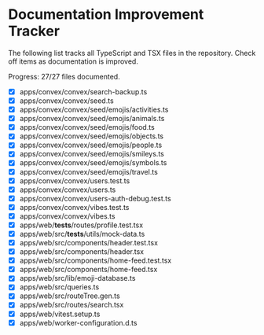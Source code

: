 # Documentation Improvement Tracker

The following list tracks all TypeScript and TSX files in the repository. Check off items as documentation is improved.

Progress: 27/27 files documented.

- [x] apps/convex/convex/search-backup.ts
- [x] apps/convex/convex/seed.ts
- [x] apps/convex/convex/seed/emojis/activities.ts
- [x] apps/convex/convex/seed/emojis/animals.ts
- [x] apps/convex/convex/seed/emojis/food.ts
- [x] apps/convex/convex/seed/emojis/objects.ts
- [x] apps/convex/convex/seed/emojis/people.ts
- [x] apps/convex/convex/seed/emojis/smileys.ts
- [x] apps/convex/convex/seed/emojis/symbols.ts
- [x] apps/convex/convex/seed/emojis/travel.ts
- [x] apps/convex/convex/users.test.ts
- [x] apps/convex/convex/users.ts
- [x] apps/convex/convex/users-auth-debug.test.ts
- [x] apps/convex/convex/vibes.test.ts
- [x] apps/convex/convex/vibes.ts
- [x] apps/web/__tests__/routes/profile.test.tsx
- [x] apps/web/src/__tests__/utils/mock-data.ts
- [x] apps/web/src/components/header.test.tsx
- [x] apps/web/src/components/header.tsx
- [x] apps/web/src/components/home-feed.test.tsx
- [x] apps/web/src/components/home-feed.tsx
- [x] apps/web/src/lib/emoji-database.ts
- [x] apps/web/src/queries.ts
- [x] apps/web/src/routeTree.gen.ts
- [x] apps/web/src/routes/search.tsx
- [x] apps/web/vitest.setup.ts
- [x] apps/web/worker-configuration.d.ts
